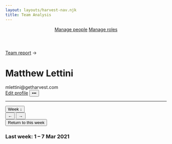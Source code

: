 ```yaml
---
layout: layouts/harvest-nav.njk
title: Team Analysis
---
```


<header id="top-nav">
  <nav>
    <a href="/harvest-nav/team" class="is-active">Manage people</a>
    <a href="#">Manage roles</a>
  </nav>
</header>

<main>
  <div class="flex mb-16">
    <a href="/harvest-nav/team" class="is-active mr-4">Team report</a> &rarr;
  </div>

  <div class="flex justify-space-between">
    <div>
      <h1>Matthew Lettini</h1>
      mlettini@getharvest.com
    </div>
    <div class="flex">
      <a href="/harvest-nav/profile" class="button">Edit profile</a>
      <button class="button">•••</button>
    </div>
  </div>

  <hr class="mt-16 mb-16">

  <div class="flex justify-space-between">
    <div class="flex">
      <button class="button button-sm">Week &darr;</button>
      <div class="button-group">
        <button class="button button-sm">&larr;</button>
        <button class="button button-sm">&rarr;</button>
      </div>
      <button class="button button-sm">Return to this week</button>
      <h3 class="ml-4">Last week: <span class="text-400">1 – 7 Mar 2021</span></h3>
    </div>
    <div class="flex">
      &nbsp;
    </div>
  </div>
</main>
